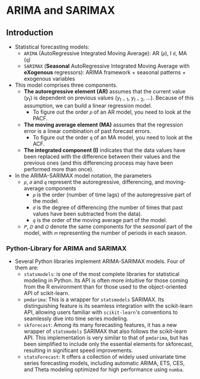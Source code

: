 # ARIMA and SARIMAX

## Introduction

- Statistical forecasting models:
  - `ARIMA` (AutoRegressive Integrated Moving Average): AR (`𝑝`), I `d`, MA (`q`)
  - `SARIMAX` (**Seasonal** AutoRegressive Integrated Moving Average with **eXogenous** regressors): ARIMA framework + seasonal patterns + exogenous variables
- This model comprises three components.
  - **The autoregressive element (AR)** assumes that the current value ($y_t$) is dependent on previous values ($y_{t-1}$, $y_{t-2}$, …). Because of this assumption, we can build a linear regression model.
    - To figure out the order `𝑝` of an AR model, you need to look at the PACF.
  - **The moving average element (MA)** assumes that the regression error is a linear combination of past forecast errors.
    - To figure out the order `q` of an MA model, you need to look at the ACF.
  - **The integrated component (I)** indicates that the data values have been replaced with the difference between their values and the previous ones (and this differencing process may have been performed more than once).
- In the ARIMA-SARIMAX model notation, the parameters
  - `𝑝`, `𝑑` and `𝑞` represent the autoregressive, differencing, and moving-average components
    - `𝑝` is the order (number of time lags) of the autoregressive part of the model.
    - `𝑑` is the degree of differencing (the number of times that past values have been subtracted from the data).
    - `𝑞` is the order of the moving average part of the model.
  - `𝑃`, `𝐷` and `𝑄` denote the same components for the _seasonal_ part of the model, with `𝑚` representing the number of periods in each season.

### Python-Library for ARIMA and SARIMAX

- Several Python libraries implement ARIMA-SARIMAX models. Four of them are:
  - `statsmodels`: is one of the most complete libraries for statistical modeling in Python. Its API is often more intuitive for those coming from the R environment than for those used to the object-oriented API of scikit-learn.
  - `pmdarima`: This is a wrapper for `statsmodels` SARIMAX. Its distinguishing feature is its seamless integration with the scikit-learn API, allowing users familiar with `scikit-learn`'s conventions to seamlessly dive into time series modeling.
  - `skforecast`: Among its many forecasting features, it has a new wrapper of `statsmodels` SARIMAX that also follows the scikit-learn API. This implementation is very similar to that of `pmdarima`, but has been simplified to include only the essential elements for skforecast, resulting in significant speed improvements.
  - `statsForecast`: It offers a collection of widely used univariate time series forecasting models, including automatic ARIMA, ETS, CES, and Theta modeling optimized for high performance using `numba`.
